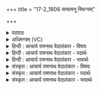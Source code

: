 +++
title = "17-2_1606 सव्यामनु स्फिग्यम्"

+++
<details><summary>पदपाठः</summary>

स꣣व्या꣡म्। अ꣡नु꣢꣯। स्फि꣡ग्य꣢꣯म्। वा꣣वसे। वृ꣡षा꣢꣯। न। दा꣣नः꣢। अ꣣स्य। रोषति। म꣡ध्वा꣢꣯। सं꣡पृ꣢꣯क्ताः। सम्। पृ꣣क्ताः। सारघे꣡ण꣢। धे꣣न꣡वः꣢। तू꣡य꣢꣯म्। आ। इ꣣हि। द्र꣡व꣢꣯। पि꣡ब꣢꣯। १६०६।
</details>

<details><summary>अधिमन्त्रम् (VC)</summary>

- इन्द्रः
- देवातिथिः काण्वः
- बार्हतः प्रगाथः (विषमा बृहती, समा सतोबृहती)
- पञ्चमः
</details>

<details><summary>हिन्दी : आचार्य रामनाथ वेदालंकार - विषयः</summary>

अगले मन्त्र में परमात्मा के उपासक को कहते हैं।
</details>

<details><summary>हिन्दी : आचार्य रामनाथ वेदालंकार - पदार्थः</summary>

पदार्थान्वय -  हे परमात्मा के उपासक! (वृषा)बलवान् तू(सव्याम्)बायीं(स्फिग्यम्)टाँग को आगे करके और दाहिनी टाँग को पीछे करके(वावसे)दौड़ लगाने के लिए खड़ा रह,अर्थात् सदा विक्रमशील रह।(अस्य)ऐसे विक्रमशील तेरी(दानः)कोई भी हिंसक(न रोषति)हिंसा नहीं कर सकेगा। हे उपासक! (सारघेण मध्वा)मधुमक्खियों से प्राप्त मधु से(संपृक्ताः)संयुक्त(धेनवः)गोदुग्ध आदि तैयार हैं। तू(तूयम्)शीघ्र(एहि)आ, (द्रव)क्रियाशील हो, (पिब)पान कर ॥२॥
</details>

<details><summary>हिन्दी : आचार्य रामनाथ वेदालंकार - भावार्थः</summary>

भावार्थ -  जैसे दोड़ की प्रतिस्पर्धा में प्रतिस्पर्धी लोग घुटने पर मुड़ी हुई बायीं टाँग को आगे करके और दाहिनी को पीछे करके आकृति-विशेष में दौड़ने के लिए तैयार खड़े रहते हैं,वैसे ही परमेश्वर का उपासक सदा ही पुरुषार्थ के लिए तैयार रहता है। इसलिए उसके रास्ते में कोई बाधा नहीं डाल सकता,प्रत्युत उसका सभी अभिनन्दन करते हैं ॥२॥
</details>

<details><summary>संस्कृत : आचार्य रामनाथ वेदालंकार - विषयः</summary>

अथ परमात्मोपासकमाह।
</details>

<details><summary>संस्कृत : आचार्य रामनाथ वेदालंकार - पदार्थः</summary>

पदार्थान्वय -  हे परमात्मोपासक! (वृषा)बलवान् त्वम्(सव्याम्)वामाम्(स्फिग्यम्)कटिप्रोथोपलक्षितां पादयष्टिम्(अनु)अन्वाश्रित्य,दक्षिणां च पश्चाद् विधाय(वावसे)तिष्ठ।[वसतेर्लोडर्थे लिटि छान्दसं रूपम्।]कस्याञ्चिद् धावनस्पर्धायां भागग्रहीतॄणामेषा भङ्गिर्भवति। सदैव विक्रमशीलस्तिष्ठेति भावः।(अस्य)एवंविधस्य विक्रमशीलस्य तव(दानः)अखण्डयिता हिंसकः कश्चित्।[दान खण्डने भ्वादिः पचाद्यच्।] (न रोषति)हिंसां कर्तुं न शक्ष्यति[रुष हिंसार्थः,भ्वादिः।]हे उपासक! (सारघेण मध्वा)मधुमक्षिकाजनितेन मधुना(सम्पृक्ताः)संयुक्ताः(धेनवः)गोदुग्धादयः सज्जिताः सन्ति।[अथाप्यस्यां ताद्धितेन कृत्स्नवन्निगमा भवन्ति‘गोभिः श्रीणीत मत्सरम्’ (ऋ० ९।४६।४)इति पयसः। निरु० २।५।] (तूयम्)शीघ्रम्(एहि)आगच्छ, (द्रव)धाव, (पिब)आस्वादय ॥२॥
</details>

<details><summary>संस्कृत : आचार्य रामनाथ वेदालंकार - भावार्थः</summary>

भावार्थ -  यथा धावनप्रतिस्पर्धायां प्रतिस्पर्द्धिनो जानुन्याकुञ्चितं वामं पादमग्रे कृत्वा दक्षिणं च पश्चात् कृत्वा भङ्गिविशेषेण धावनसन्नद्धास्तिष्ठन्ति तथा परमेश्वरोपासकः सदैव पुरुषार्थाय सज्जस्तिष्ठति। अतस्तन्मार्गे कोऽपि बाधां जनयितुं न शक्नोति,प्रत्युत तस्य सर्वे स्वागतमभिनन्दनं च कुर्वन्ति ॥२॥
</details>